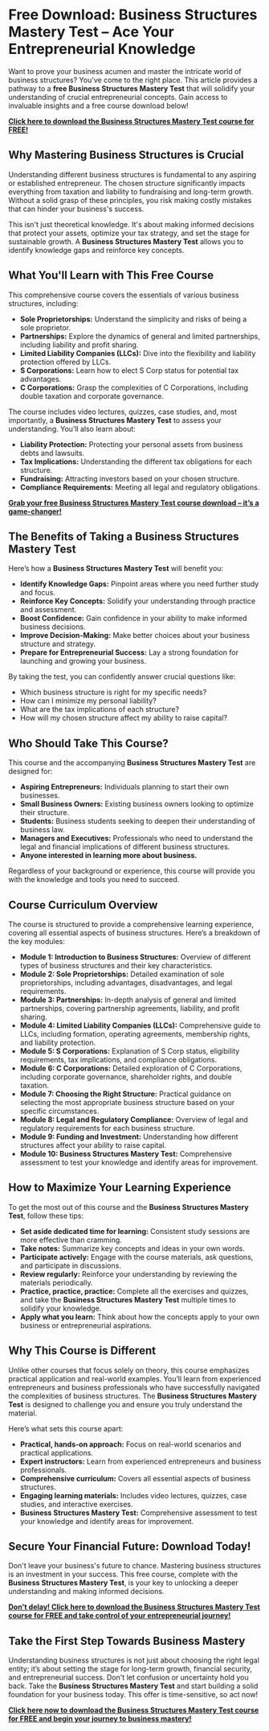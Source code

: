 # Free Download: Business Structures Mastery Test – Ace Your Entrepreneurial Knowledge

Want to prove your business acumen and master the intricate world of business structures? You've come to the right place. This article provides a pathway to a **free Business Structures Mastery Test** that will solidify your understanding of crucial entrepreneurial concepts. Gain access to invaluable insights and a free course download below!

[**Click here to download the Business Structures Mastery Test course for FREE!**](https://udemywork.com/business-structures-mastery-test)

## Why Mastering Business Structures is Crucial

Understanding different business structures is fundamental to any aspiring or established entrepreneur. The chosen structure significantly impacts everything from taxation and liability to fundraising and long-term growth. Without a solid grasp of these principles, you risk making costly mistakes that can hinder your business's success.

This isn't just theoretical knowledge. It's about making informed decisions that protect your assets, optimize your tax strategy, and set the stage for sustainable growth. A **Business Structures Mastery Test** allows you to identify knowledge gaps and reinforce key concepts.

## What You'll Learn with This Free Course

This comprehensive course covers the essentials of various business structures, including:

*   **Sole Proprietorships:** Understand the simplicity and risks of being a sole proprietor.
*   **Partnerships:** Explore the dynamics of general and limited partnerships, including liability and profit sharing.
*   **Limited Liability Companies (LLCs):** Dive into the flexibility and liability protection offered by LLCs.
*   **S Corporations:** Learn how to elect S Corp status for potential tax advantages.
*   **C Corporations:** Grasp the complexities of C Corporations, including double taxation and corporate governance.

The course includes video lectures, quizzes, case studies, and, most importantly, a **Business Structures Mastery Test** to assess your understanding. You’ll also learn about:

*   **Liability Protection:** Protecting your personal assets from business debts and lawsuits.
*   **Tax Implications:** Understanding the different tax obligations for each structure.
*   **Fundraising:** Attracting investors based on your chosen structure.
*   **Compliance Requirements:** Meeting all legal and regulatory obligations.

[**Grab your free Business Structures Mastery Test course download – it’s a game-changer!**](https://udemywork.com/business-structures-mastery-test)

## The Benefits of Taking a Business Structures Mastery Test

Here’s how a **Business Structures Mastery Test** will benefit you:

*   **Identify Knowledge Gaps:** Pinpoint areas where you need further study and focus.
*   **Reinforce Key Concepts:** Solidify your understanding through practice and assessment.
*   **Boost Confidence:** Gain confidence in your ability to make informed business decisions.
*   **Improve Decision-Making:** Make better choices about your business structure and strategy.
*   **Prepare for Entrepreneurial Success:** Lay a strong foundation for launching and growing your business.

By taking the test, you can confidently answer crucial questions like:

*   Which business structure is right for my specific needs?
*   How can I minimize my personal liability?
*   What are the tax implications of each structure?
*   How will my chosen structure affect my ability to raise capital?

## Who Should Take This Course?

This course and the accompanying **Business Structures Mastery Test** are designed for:

*   **Aspiring Entrepreneurs:** Individuals planning to start their own businesses.
*   **Small Business Owners:** Existing business owners looking to optimize their structure.
*   **Students:** Business students seeking to deepen their understanding of business law.
*   **Managers and Executives:** Professionals who need to understand the legal and financial implications of different business structures.
*   **Anyone interested in learning more about business.**

Regardless of your background or experience, this course will provide you with the knowledge and tools you need to succeed.

## Course Curriculum Overview

The course is structured to provide a comprehensive learning experience, covering all essential aspects of business structures. Here’s a breakdown of the key modules:

*   **Module 1: Introduction to Business Structures:** Overview of different types of business structures and their key characteristics.
*   **Module 2: Sole Proprietorships:** Detailed examination of sole proprietorships, including advantages, disadvantages, and legal requirements.
*   **Module 3: Partnerships:** In-depth analysis of general and limited partnerships, covering partnership agreements, liability, and profit sharing.
*   **Module 4: Limited Liability Companies (LLCs):** Comprehensive guide to LLCs, including formation, operating agreements, membership rights, and liability protection.
*   **Module 5: S Corporations:** Explanation of S Corp status, eligibility requirements, tax implications, and compliance obligations.
*   **Module 6: C Corporations:** Detailed exploration of C Corporations, including corporate governance, shareholder rights, and double taxation.
*   **Module 7: Choosing the Right Structure:** Practical guidance on selecting the most appropriate business structure based on your specific circumstances.
*   **Module 8: Legal and Regulatory Compliance:** Overview of legal and regulatory requirements for each business structure.
*   **Module 9: Funding and Investment:** Understanding how different structures affect your ability to raise capital.
*   **Module 10: Business Structures Mastery Test:** Comprehensive assessment to test your knowledge and identify areas for improvement.

## How to Maximize Your Learning Experience

To get the most out of this course and the **Business Structures Mastery Test**, follow these tips:

*   **Set aside dedicated time for learning:** Consistent study sessions are more effective than cramming.
*   **Take notes:** Summarize key concepts and ideas in your own words.
*   **Participate actively:** Engage with the course materials, ask questions, and participate in discussions.
*   **Review regularly:** Reinforce your understanding by reviewing the materials periodically.
*   **Practice, practice, practice:** Complete all the exercises and quizzes, and take the **Business Structures Mastery Test** multiple times to solidify your knowledge.
*   **Apply what you learn:** Think about how the concepts apply to your own business or entrepreneurial aspirations.

## Why This Course is Different

Unlike other courses that focus solely on theory, this course emphasizes practical application and real-world examples. You’ll learn from experienced entrepreneurs and business professionals who have successfully navigated the complexities of business structures. The **Business Structures Mastery Test** is designed to challenge you and ensure you truly understand the material.

Here’s what sets this course apart:

*   **Practical, hands-on approach:** Focus on real-world scenarios and practical applications.
*   **Expert instructors:** Learn from experienced entrepreneurs and business professionals.
*   **Comprehensive curriculum:** Covers all essential aspects of business structures.
*   **Engaging learning materials:** Includes video lectures, quizzes, case studies, and interactive exercises.
*   **Business Structures Mastery Test:** Comprehensive assessment to test your knowledge and identify areas for improvement.

## Secure Your Financial Future: Download Today!

Don't leave your business's future to chance. Mastering business structures is an investment in your success. This free course, complete with the **Business Structures Mastery Test**, is your key to unlocking a deeper understanding and making informed decisions.

[**Don't delay! Click here to download the Business Structures Mastery Test course for FREE and take control of your entrepreneurial journey!**](https://udemywork.com/business-structures-mastery-test)

## Take the First Step Towards Business Mastery

Understanding business structures is not just about choosing the right legal entity; it’s about setting the stage for long-term growth, financial security, and entrepreneurial success. Don't let confusion or uncertainty hold you back. Take the **Business Structures Mastery Test** and start building a solid foundation for your business today. This offer is time-sensitive, so act now!

[**Click here now to download the Business Structures Mastery Test course for FREE and begin your journey to business mastery!**](https://udemywork.com/business-structures-mastery-test)
